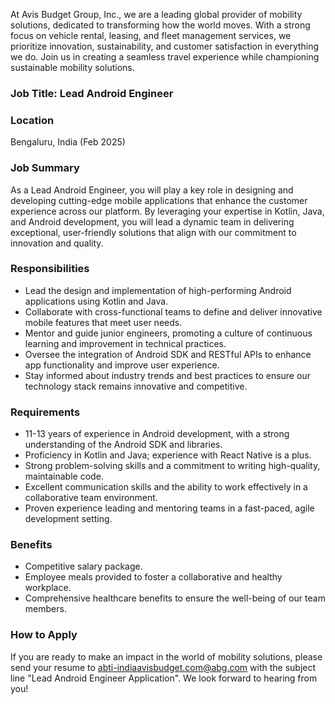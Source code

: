At Avis Budget Group, Inc., we are a leading global provider of mobility solutions, dedicated to transforming how the world moves. With a strong focus on vehicle rental, leasing, and fleet management services, we prioritize innovation, sustainability, and customer satisfaction in everything we do. Join us in creating a seamless travel experience while championing sustainable mobility solutions. 

### Job Title: Lead Android Engineer

### Location
Bengaluru, India (Feb 2025)

### Job Summary
As a Lead Android Engineer, you will play a key role in designing and developing cutting-edge mobile applications that enhance the customer experience across our platform. By leveraging your expertise in Kotlin, Java, and Android development, you will lead a dynamic team in delivering exceptional, user-friendly solutions that align with our commitment to innovation and quality.

### Responsibilities
- Lead the design and implementation of high-performing Android applications using Kotlin and Java.
- Collaborate with cross-functional teams to define and deliver innovative mobile features that meet user needs.
- Mentor and guide junior engineers, promoting a culture of continuous learning and improvement in technical practices.
- Oversee the integration of Android SDK and RESTful APIs to enhance app functionality and improve user experience.
- Stay informed about industry trends and best practices to ensure our technology stack remains innovative and competitive.

### Requirements
- 11-13 years of experience in Android development, with a strong understanding of the Android SDK and libraries.
- Proficiency in Kotlin and Java; experience with React Native is a plus.
- Strong problem-solving skills and a commitment to writing high-quality, maintainable code.
- Excellent communication skills and the ability to work effectively in a collaborative team environment.
- Proven experience leading and mentoring teams in a fast-paced, agile development setting.

### Benefits
- Competitive salary package.
- Employee meals provided to foster a collaborative and healthy workplace.
- Comprehensive healthcare benefits to ensure the well-being of our team members.

### How to Apply
If you are ready to make an impact in the world of mobility solutions, please send your resume to abti-indiaavisbudget.com@abg.com with the subject line "Lead Android Engineer Application". We look forward to hearing from you!